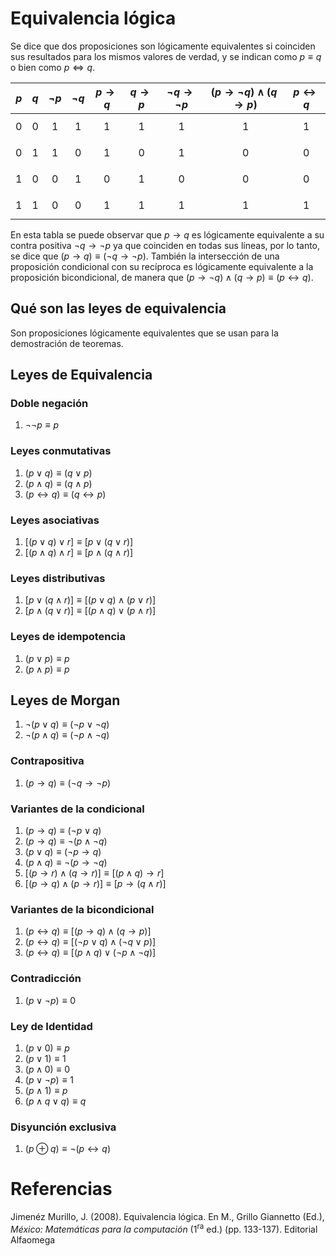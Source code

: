 # Equivalencia lógica

Se dice que dos proposiciones son lógicamente equivalentes si coinciden sus resultados para los mismos valores de verdad, y se indican como $p\equiv q$ o bien como $p\Leftrightarrow q$.

|$p$|$q$|$\neg p$|$\neg q$|$p\to q$|$q\to p$|$\neg q\to\neg p$|$(p\to\neg q)\wedge(q\to p)$|$p\leftrightarrow q$|
|-|-|-|-|-|-|-|-|-|
|$$0$$|$$0$$|$$1$$|$$1$$|$$1$$|$$1$$|$$1$$|$$1$$|$$1$$|
|$$0$$|$$1$$|$$1$$|$$0$$|$$1$$|$$0$$|$$1$$|$$0$$|$$0$$|
|$$1$$|$$0$$|$$0$$|$$1$$|$$0$$|$$1$$|$$0$$|$$0$$|$$0$$|
|$$1$$|$$1$$|$$0$$|$$0$$|$$1$$|$$1$$|$$1$$|$$1$$|$$1$$|

En esta tabla se puede observar que $p\to q$ es lógicamente equivalente a su contra positiva $\neg q\to\neg p$ ya que coinciden en todas sus líneas, por lo tanto, se dice que $(p\to q)\equiv(\neg q\to\neg p)$. También la intersección de una proposición condicional con su recíproca es lógicamente equivalente a la proposición bicondicional, de manera que $(p\to\neg q)\wedge(q\to p)\equiv(p\leftrightarrow q)$.

## Qué son las leyes de equivalencia

Son proposiciones lógicamente equivalentes que se usan para la demostración de teoremas.

## Leyes de Equivalencia

### Doble negación

1. $\neg \neg p \equiv p$

### Leyes conmutativas

1. $(p\vee q)\equiv(q\vee p)$
2. $(p \wedge q)\equiv(q \wedge p)$
3. $(p\leftrightarrow q)\equiv(q\leftrightarrow p)$

### Leyes asociativas

1. $[(p\vee q)\vee r]\equiv[p\vee(q\vee r)]$
2. $[(p\wedge q)\wedge r]\equiv[p\wedge(q\wedge r)]$

### Leyes distributivas

1. $[p\vee(q\wedge r)]\equiv[(p\vee q)\wedge(p\vee r)]$
2. $[p\wedge(q\vee r)]\equiv[(p\wedge q)\vee(p\wedge r)]$

### Leyes de idempotencia

1. $(p\vee p)\equiv p$
2. $(p\wedge p)\equiv p$

## Leyes de Morgan

1. $\neg(p\vee q)\equiv(\neg p \vee\neg q)$
2. $\neg(p\wedge q)\equiv(\neg p \wedge\neg q)$

### Contrapositiva

1. $(p\to q)\equiv(\neg q\to\neg p)$

### Variantes de la condicional

1. $(p\to q)\equiv(\neg p\vee q)$
2. $(p\to q)\equiv\neg(p\wedge\neg q)$
3. $(p\vee q)\equiv(\neg p\to q)$
4. $(p\wedge q)\equiv\neg(p\to \neg q)$
5. $[(p\to r)\wedge(q\to r)]\equiv[(p\wedge q)\to r]$
6. $[(p\to q)\wedge(p\to r)]\equiv[p\to(q\wedge r)]$

### Variantes de la bicondicional

1. $(p\leftrightarrow q)\equiv[(p\to q)\wedge(q\to p)]$
2. $(p\leftrightarrow q)\equiv[(\neg p\vee q)\wedge(\neg q\vee p)]$
3. $(p\leftrightarrow q)\equiv[(p\wedge q)\vee(\neg p\wedge\neg q)]$

### Contradicción

1. $(p\vee\neg p)\equiv0$

### Ley de Identidad

1. $(p\vee0)\equiv p$
2. $(p\vee1)\equiv1$
3. $(p\wedge0)\equiv0$
4. $(p\vee\neg p)\equiv1$
5. $(p\wedge1)\equiv p$
6. $(p\wedge q\vee q)\equiv q$

### Disyunción exclusiva

1. $(p\oplus q)\equiv\neg(p\leftrightarrow q)$

<div style="page-break-after: always;"></div>

# Referencias

Jimenéz Murillo, J. (2008). Equivalencia lógica. En M., Grillo Giannetto (Ed.), _México: Matemáticas para la computación_ (1<sup>ra</sup> ed.) (pp. 133-137). Editorial Alfaomega
